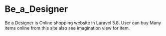# Be_a_Designer
Be a Designer is Online shopping website  in Laravel  5.8. User can buy Many items online from this site also see imagination view for item. 
